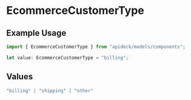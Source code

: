 # EcommerceCustomerType

## Example Usage

```typescript
import { EcommerceCustomerType } from "apideck/models/components";

let value: EcommerceCustomerType = "billing";
```

## Values

```typescript
"billing" | "shipping" | "other"
```